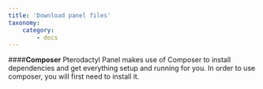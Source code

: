 ```yaml
---
title: 'Download panel files'
taxonomy:
    category:
        - docs
---
```


####**Composer**
Pterodactyl Panel makes use of Composer to install dependencies and get everything setup and running for you. In order to use composer, you will first need to install it.
